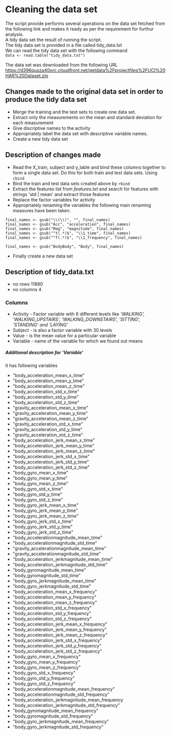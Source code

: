 # Cleaning the data set

The script provide performs several operations on the data set fetched from the following link and makes it ready as per the 
requirement for furthur analysis.   
A tidy data set the result of running the script.  
The tidy data set is provided in a file called tidy_data.txt  
We can read the tidy data set with the following command  
`data <- read.table("tidy_data.txt")`

The data set was downloaded from the following URL  
https://d396qusza40orc.cloudfront.net/getdata%2Fprojectfiles%2FUCI%20HAR%20Dataset.zip  

## Changes made to the original data set in order to produce the tidy data set

* Merge the training and the test sets to create one data set.
* Extract only the measurements on the mean and standard deviation for each measurement
* Give discriptive names to the activity
* Appropriately label the data set with descriptive variable names.
* Create a new tidy data set

## Description of changes made

* Read the X_train, subject and y_lable and bind these columns together to form a single data set. 
  Do this for both train and test data sets. Using `cbind`
* Bind the train and test data sets created above by `rbind`
* Extract the features list from _features.txt_ and search for features with strings 'std | mean' and extract those features
* Replace the factor variables for activity
* Appropriately renaming the variables the following main renaming measures have been taken.  
```
final_names <- gsub("\\(\\)", "", final_names)
final_names <- gsub("Acc", "acceleration", final_names)
final_names <- gsub("Mag", "magnitude", final_names)
final_names <- gsub("^t(.*)$", "\\1_time", final_names)
final_names <- gsub("^f(.*)$", "\\1_frequency", final_names)

final_names <- gsub("BodyBody", "Body", final_names)
```
* Finally create a new data set 

## Description of tidy_data.txt

* no rows 11880
* no columns 4

### Columns
* Activity - Factor variable with 6 different levels like _'WALKING', 'WALKING_UPSTAIRS', 'WALKING_DOWNSTAIRS', 'SITTING', 'STANDING' and 'LAYING'_
* Subject - is also a factor variable with 30 levels
* Value - is the mean value for a particular variable
* Variable - name of the variable for which we found out means

##### Additional description for 'Variable'
It has following variables  
* "body_acceleration_mean_x_time"                 
* "body_acceleration_mean_y_time"                 
* "body_acceleration_mean_z_time"                 
* "body_acceleration_std_x_time"                  
* "body_acceleration_std_y_time"                  
* "body_acceleration_std_z_time"                  
* "gravity_acceleration_mean_x_time"              
* "gravity_acceleration_mean_y_time"              
* "gravity_acceleration_mean_z_time"              
* "gravity_acceleration_std_x_time"               
* "gravity_acceleration_std_y_time"               
* "gravity_acceleration_std_z_time"               
* "body_acceleration_jerk_mean_x_time"            
* "body_acceleration_jerk_mean_y_time"            
* "body_acceleration_jerk_mean_z_time"            
* "body_acceleration_jerk_std_x_time"             
* "body_acceleration_jerk_std_y_time"             
* "body_acceleration_jerk_std_z_time"             
* "body_gyro_mean_x_time"                         
* "body_gyro_mean_y_time"                         
* "body_gyro_mean_z_time"                         
* "body_gyro_std_x_time"                          
* "body_gyro_std_y_time"                          
* "body_gyro_std_z_time"                          
* "body_gyro_jerk_mean_x_time"                    
* "body_gyro_jerk_mean_y_time"                    
* "body_gyro_jerk_mean_z_time"                    
* "body_gyro_jerk_std_x_time"                     
* "body_gyro_jerk_std_y_time"                     
* "body_gyro_jerk_std_z_time"                     
* "body_accelerationmagnitude_mean_time"          
* "body_accelerationmagnitude_std_time"           
* "gravity_accelerationmagnitude_mean_time"       
* "gravity_accelerationmagnitude_std_time"        
* "body_acceleration_jerkmagnitude_mean_time"     
* "body_acceleration_jerkmagnitude_std_time"      
* "body_gyromagnitude_mean_time"                  
* "body_gyromagnitude_std_time"                   
* "body_gyro_jerkmagnitude_mean_time"             
* "body_gyro_jerkmagnitude_std_time"              
* "body_acceleration_mean_x_frequency"            
* "body_acceleration_mean_y_frequency"            
* "body_acceleration_mean_z_frequency"            
* "body_acceleration_std_x_frequency"             
* "body_acceleration_std_y_frequency"             
* "body_acceleration_std_z_frequency"             
* "body_acceleration_jerk_mean_x_frequency"       
* "body_acceleration_jerk_mean_y_frequency"       
* "body_acceleration_jerk_mean_z_frequency"       
* "body_acceleration_jerk_std_x_frequency"        
* "body_acceleration_jerk_std_y_frequency"        
* "body_acceleration_jerk_std_z_frequency"        
* "body_gyro_mean_x_frequency"                    
* "body_gyro_mean_y_frequency"                    
* "body_gyro_mean_z_frequency"                    
* "body_gyro_std_x_frequency"                     
* "body_gyro_std_y_frequency"                     
* "body_gyro_std_z_frequency"                     
* "body_accelerationmagnitude_mean_frequency"     
* "body_accelerationmagnitude_std_frequency"      
* "body_acceleration_jerkmagnitude_mean_frequency
* "body_acceleration_jerkmagnitude_std_frequency" 
* "body_gyromagnitude_mean_frequency"             
* "body_gyromagnitude_std_frequency"              
* "body_gyro_jerkmagnitude_mean_frequency"        
* "body_gyro_jerkmagnitude_std_frequency"         













